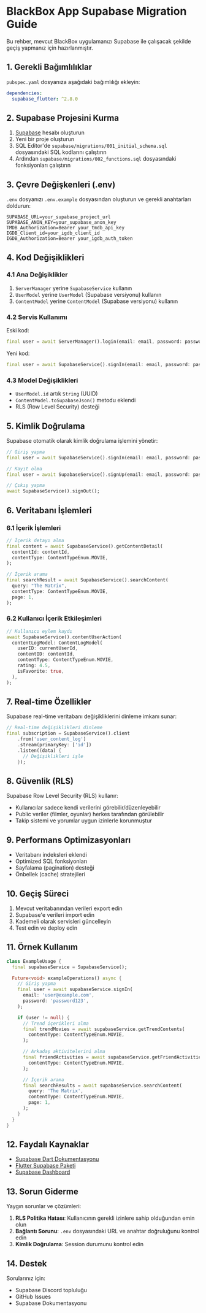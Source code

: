 # BlackBox App Supabase Migration Guide

Bu rehber, mevcut BlackBox uygulamanızı Supabase ile çalışacak şekilde geçiş yapmanız için hazırlanmıştır.

## 1. Gerekli Bağımlılıklar

`pubspec.yaml` dosyanıza aşağıdaki bağımlılığı ekleyin:

```yaml
dependencies:
  supabase_flutter: ^2.8.0
```

## 2. Supabase Projesini Kurma

1. [Supabase](https://supabase.com) hesabı oluşturun
2. Yeni bir proje oluşturun
3. SQL Editor'de `supabase/migrations/001_initial_schema.sql` dosyasındaki SQL kodlarını çalıştırın
4. Ardından `supabase/migrations/002_functions.sql` dosyasındaki fonksiyonları çalıştırın

## 3. Çevre Değişkenleri (.env)

`.env` dosyanızı `.env.example` dosyasından oluşturun ve gerekli anahtarları doldurun:

```env
SUPABASE_URL=your_supabase_project_url
SUPABASE_ANON_KEY=your_supabase_anon_key
TMDB_Authorization=Bearer your_tmdb_api_key
IGDB_Client_id=your_igdb_client_id
IGDB_Authorization=Bearer your_igdb_auth_token
```

## 4. Kod Değişiklikleri

### 4.1 Ana Değişiklikler

1. `ServerManager` yerine `SupabaseService` kullanın
2. `UserModel` yerine `UserModel` (Supabase versiyonu) kullanın
3. `ContentModel` yerine `ContentModel` (Supabase versiyonu) kullanın

### 4.2 Servis Kullanımı

Eski kod:
```dart
final user = await ServerManager().login(email: email, password: password);
```

Yeni kod:
```dart
final user = await SupabaseService().signIn(email: email, password: password);
```

### 4.3 Model Değişiklikleri

- `UserModel.id` artık `String` (UUID)
- `ContentModel.toSupabaseJson()` metodu eklendi
- RLS (Row Level Security) desteği

## 5. Kimlik Doğrulama

Supabase otomatik olarak kimlik doğrulama işlemini yönetir:

```dart
// Giriş yapma
final user = await SupabaseService().signIn(email: email, password: password);

// Kayıt olma
final user = await SupabaseService().signUp(email: email, password: password, username: username);

// Çıkış yapma
await SupabaseService().signOut();
```

## 6. Veritabanı İşlemleri

### 6.1 İçerik İşlemleri

```dart
// İçerik detayı alma
final content = await SupabaseService().getContentDetail(
  contentId: contentId,
  contentType: ContentTypeEnum.MOVIE,
);

// İçerik arama
final searchResult = await SupabaseService().searchContent(
  query: "The Matrix",
  contentType: ContentTypeEnum.MOVIE,
  page: 1,
);
```

### 6.2 Kullanıcı İçerik Etkileşimleri

```dart
// Kullanıcı eylem kaydı
await SupabaseService().contentUserAction(
  contentLogModel: ContentLogModel(
    userID: currentUserId,
    contentID: contentId,
    contentType: ContentTypeEnum.MOVIE,
    rating: 4.5,
    isFavorite: true,
  ),
);
```

## 7. Real-time Özellikler

Supabase real-time veritabanı değişikliklerini dinleme imkanı sunar:

```dart
// Real-time değişiklikleri dinleme
final subscription = SupabaseService().client
    .from('user_content_log')
    .stream(primaryKey: ['id'])
    .listen((data) {
      // Değişiklikleri işle
    });
```

## 8. Güvenlik (RLS)

Supabase Row Level Security (RLS) kullanır:
- Kullanıcılar sadece kendi verilerini görebilir/düzenleyebilir
- Public veriler (filmler, oyunlar) herkes tarafından görülebilir
- Takip sistemi ve yorumlar uygun izinlerle korunmuştur

## 9. Performans Optimizasyonları

- Veritabanı indeksleri eklendi
- Optimized SQL fonksiyonları
- Sayfalama (pagination) desteği
- Önbellek (cache) stratejileri

## 10. Geçiş Süreci

1. Mevcut veritabanından verileri export edin
2. Supabase'e verileri import edin
3. Kademeli olarak servisleri güncelleyin
4. Test edin ve deploy edin

## 11. Örnek Kullanım

```dart
class ExampleUsage {
  final supabaseService = SupabaseService();

  Future<void> exampleOperations() async {
    // Giriş yapma
    final user = await supabaseService.signIn(
      email: 'user@example.com',
      password: 'password123',
    );

    if (user != null) {
      // Trend içerikleri alma
      final trendMovies = await supabaseService.getTrendContents(
        contentType: ContentTypeEnum.MOVIE,
      );

      // Arkadaş aktivitelerini alma
      final friendActivities = await supabaseService.getFriendActivities(
        contentType: ContentTypeEnum.MOVIE,
      );

      // İçerik arama
      final searchResults = await supabaseService.searchContent(
        query: 'The Matrix',
        contentType: ContentTypeEnum.MOVIE,
        page: 1,
      );
    }
  }
}
```

## 12. Faydalı Kaynaklar

- [Supabase Dart Dokumentasyonu](https://supabase.com/docs/reference/dart)
- [Flutter Supabase Paketi](https://pub.dev/packages/supabase_flutter)
- [Supabase Dashboard](https://app.supabase.com)

## 13. Sorun Giderme

Yaygın sorunlar ve çözümleri:

1. **RLS Politika Hatası**: Kullanıcının gerekli izinlere sahip olduğundan emin olun
2. **Bağlantı Sorunu**: `.env` dosyasındaki URL ve anahtar doğruluğunu kontrol edin
3. **Kimlik Doğrulama**: Session durumunu kontrol edin

## 14. Destek

Sorularınız için:
- Supabase Discord topluluğu
- GitHub Issues
- Supabase Dokumentasyonu
